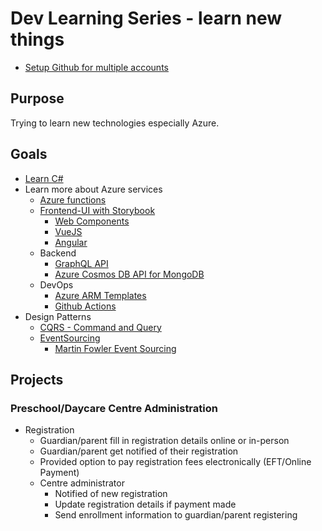 # Dev Learning Series - learn new things

- [Setup Github for multiple accounts](https://github.com/DevLearningSeries/ProjectDocumentation/wiki#setup-github-for-multiple-ssh-keys)

## Purpose

Trying to learn new technologies especially Azure.

## Goals

- [Learn C#](https://docs.microsoft.com/en-us/dotnet/csharp/programming-guide/)
- Learn more about Azure services
  - [Azure functions](https://docs.microsoft.com/en-us/azure/azure-functions/functions-overview)
  - [Frontend-UI with Storybook](https://storybook.js.org)
    - [Web Components](https://developer.mozilla.org/en-US/docs/Web/Web_Components)
    - [VueJS](https://vuejs.org)
    - [Angular](https://angular.io)
  - Backend
    - [GraphQL API](https://graphql.org/)
    - [Azure Cosmos DB API for MongoDB](https://docs.microsoft.com/en-us/azure/cosmos-db/mongodb/mongodb-introduction)
  - DevOps
    - [Azure ARM Templates](https://docs.microsoft.com/en-us/azure/azure-resource-manager/templates/)
    - [Github Actions](https://docs.microsoft.com/en-us/azure/developer/github/github-actions)
- Design Patterns
  - [CQRS - Command and Query](https://docs.microsoft.com/en-us/azure/architecture/patterns/cqrs)
  - [EventSourcing](https://docs.microsoft.com/en-us/azure/architecture/patterns/event-sourcing)
    - [Martin Fowler Event Sourcing](https://martinfowler.com/eaaDev/EventSourcing.html)

## Projects

### Preschool/Daycare Centre Administration

- Registration
  - Guardian/parent fill in registration details online or in-person
  - Guardian/parent get notified of their registration
  - Provided option to pay registration fees electronically (EFT/Online Payment)
  - Centre administrator
    - Notified of new registration
    - Update registration details if payment made
    - Send enrollment information to guardian/parent registering